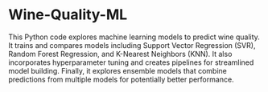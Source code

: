 # Wine-Quality-ML
This Python code explores machine learning models to predict wine quality. It trains and compares models including Support Vector Regression (SVR), Random Forest Regression, and K-Nearest Neighbors (KNN). It also incorporates hyperparameter tuning and creates pipelines for streamlined model building. Finally, it explores ensemble models that combine predictions from multiple models for potentially better performance.
